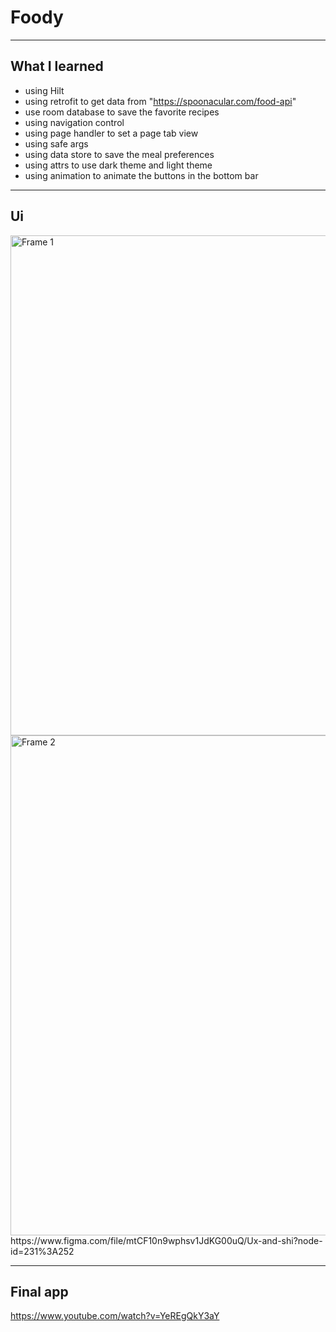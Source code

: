 # Foody
___
## What I learned
- using Hilt
- using retrofit to get data from "https://spoonacular.com/food-api"
- use room database to save the favorite recipes 
- using navigation control
- using page handler to set a page tab view
- using safe args
- using data store to save the meal preferences 
- using attrs to use dark theme and light theme
- using animation to animate the buttons in the bottom bar

___
## Ui
<img width="800" alt="Frame 1" src="https://user-images.githubusercontent.com/98290339/151686620-bee22409-d06c-4096-8c92-d1de2928001a.png">

<img width="800" alt="Frame 2" src="https://user-images.githubusercontent.com/98290339/151686504-45592422-206b-4fb8-81c2-68992486c3ad.png">
https://www.figma.com/file/mtCF10n9wphsv1JdKG00uQ/Ux-and-shi?node-id=231%3A252


___
## Final app
https://www.youtube.com/watch?v=YeREgQkY3aY

